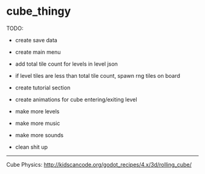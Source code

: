 # cube_thingy

TODO:

* create save data

* create main menu

* add total tile count for levels in level json

* if level tiles are less than total tile count, spawn rng tiles on board

* create tutorial section

* create animations for cube entering/exiting level

* make more levels

* make more music

* make more sounds

* clean shit up
	
---

Cube Physics: http://kidscancode.org/godot_recipes/4.x/3d/rolling_cube/
